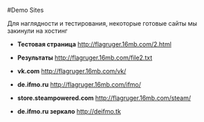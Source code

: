 ﻿#Demo Sites

Для наглядности и тестирования, некоторые готовые сайты мы закинули на хостинг

* <b>Тестовая страница</b> 			http://flagruger.16mb.com/2.html
* <b>Результаты</b> 				http://flagruger.16mb.com/file2.txt

* <b>vk.com</b> 					http://flagruger.16mb.com/vk/
* <b>de.ifmo.ru</b> 				http://flagruger.16mb.com/ifmo/
* <b>store.steampowered.com</b>		http://flagruger.16mb.com/steam/ 

* <b>de.ifmo.ru зеркало</b> 		http://deifmo.tk
